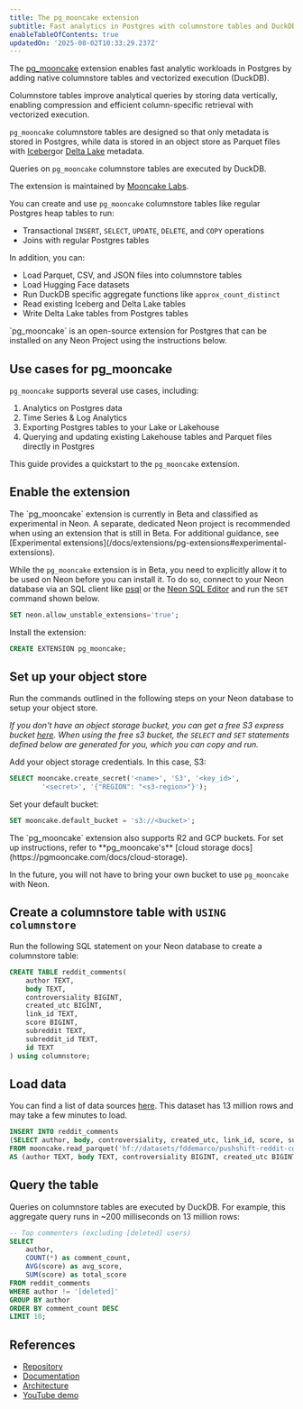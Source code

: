 ```yaml
---
title: The pg_mooncake extension
subtitle: Fast analytics in Postgres with columnstore tables and DuckDB execution
enableTableOfContents: true
updatedOn: '2025-08-02T10:33:29.237Z'
---
```


The [pg_mooncake](https://github.com/Mooncake-Labs/pg_mooncake) extension enables fast analytic workloads in Postgres by adding native columnstore tables and vectorized execution (DuckDB).

Columnstore tables improve analytical queries by storing data vertically, enabling compression and efficient column-specific retrieval with vectorized execution.

`pg_mooncake` columnstore tables are designed so that only metadata is stored in Postgres, while data is stored in an object store as Parquet files with [Iceberg](https://iceberg.apache.org/)or [Delta Lake](https://delta.io/) metadata.

Queries on `pg_mooncake` columnstore tables are executed by DuckDB.

The extension is maintained by [Mooncake Labs](https://www.mooncake.dev/).

<CTA />

You can create and use `pg_mooncake` columnstore tables like regular Postgres heap tables to run:

- Transactional `INSERT`, `SELECT`, `UPDATE`, `DELETE`, and `COPY` operations
- Joins with regular Postgres tables

In addition, you can:

- Load Parquet, CSV, and JSON files into columnstore tables
- Load Hugging Face datasets
- Run DuckDB specific aggregate functions like `approx_count_distinct`
- Read existing Iceberg and Delta Lake tables
- Write Delta Lake tables from Postgres tables

<Admonition type="note">
`pg_mooncake` is an open-source extension for Postgres that can be installed on any Neon Project using the instructions below.
</Admonition>

## Use cases for pg_mooncake

`pg_mooncake` supports several use cases, including:

1. Analytics on Postgres data
2. Time Series & Log Analytics
3. Exporting Postgres tables to your Lake or Lakehouse
4. Querying and updating existing Lakehouse tables and Parquet files directly in Postgres

This guide provides a quickstart to the `pg_mooncake` extension.

<Steps>

## Enable the extension

<Admonition type="note">
The `pg_mooncake` extension is currently in Beta and classified as experimental in Neon. A separate, dedicated Neon project is recommended when using an extension that is still in Beta. For additional guidance, see [Experimental extensions](/docs/extensions/pg-extensions#experimental-extensions).
</Admonition>

While the `pg_mooncake` extension is in Beta, you need to explicitly allow it to be used on Neon before you can install it. To do so, connect to your Neon database via an SQL client like [psql](/docs/connect/query-with-psql-editor) or the [Neon SQL Editor](/docs/get-started/query-with-neon-sql-editor) and run the `SET` command shown below.

```sql
SET neon.allow_unstable_extensions='true';
```

Install the extension:

```sql
CREATE EXTENSION pg_mooncake;
```

## Set up your object store

Run the commands outlined in the following steps on your Neon database to setup your object store.

_If you don't have an object storage bucket, you can get a free S3 express bucket [here](https://s3.pgmooncake.com/). When using the free s3 bucket, the `SELECT` and `SET` statements defined below are generated for you, which you can copy and run._

Add your object storage credentials. In this case, S3:

```sql
SELECT mooncake.create_secret('<name>', 'S3', '<key_id>',
        '<secret>', '{"REGION": "<s3-region>"}');
```

Set your default bucket:

```sql
SET mooncake.default_bucket = 's3://<bucket>';
```

<Admonition type="note" title="R2 and GCP buckets also supported">
The `pg_mooncake` extension also supports R2 and GCP buckets. For set up instructions, refer to **pg_mooncake's** [cloud storage docs](https://pgmooncake.com/docs/cloud-storage).

In the future, you will not have to bring your own bucket to use `pg_mooncake` with Neon.
</Admonition>

## Create a columnstore table with `USING columnstore`

Run the following SQL statement on your Neon database to create a columnstore table:

```sql
CREATE TABLE reddit_comments(
    author TEXT,
    body TEXT,
    controversiality BIGINT,
    created_utc BIGINT,
    link_id TEXT,
    score BIGINT,
    subreddit TEXT,
    subreddit_id TEXT,
    id TEXT
) using columnstore;
```

## Load data

You can find a list of data sources [here](https://pgmooncake.com/docs/load-data).
This dataset has 13 million rows and may take a few minutes to load.

```sql
INSERT INTO reddit_comments
(SELECT author, body, controversiality, created_utc, link_id, score, subreddit, subreddit_id, id
FROM mooncake.read_parquet('hf://datasets/fddemarco/pushshift-reddit-comments/data/RC_2012-01.parquet')
AS (author TEXT, body TEXT, controversiality BIGINT, created_utc BIGINT, link_id TEXT, score BIGINT, subreddit TEXT, subreddit_id TEXT, id TEXT));
```

## Query the table

Queries on columnstore tables are executed by DuckDB. For example, this aggregate query runs in ~200 milliseconds on 13 million rows:

```sql
-- Top commenters (excluding [deleted] users)
SELECT
    author,
    COUNT(*) as comment_count,
    AVG(score) as avg_score,
    SUM(score) as total_score
FROM reddit_comments
WHERE author != '[deleted]'
GROUP BY author
ORDER BY comment_count DESC
LIMIT 10;
```

</Steps>

## References

- [Repository](https://github.com/Mooncake-Labs/pg_mooncake)
- [Documentation](https://pgmooncake.com/docs)
- [Architecture](https://www.mooncake.dev/blog/how-we-built-pgmooncake)
- [YouTube demo](https://youtu.be/QDNsxw_3ris?feature=shared&t=2048)

<NeedHelp/>
